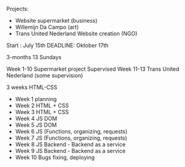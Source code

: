Projects:
* Website supermarket (business)
* Willemijn Da Campo (art)
* Trans United Nederland Website creation (NGO)

Start : July 15th
DEADLINE: Oktober 17th 

3-months
13 Sundays

Week 1-10 Supermarket project Supervised
Week 11-13 Trans United Nederland (some supervision)

3 weeks HTML-CSS 

* Week 1 planning
* Week 2 HTML + CSS
* Week 3 HTML + CSS
* Week 4 JS DOM
* Week 5 JS DOM
* Week 6 JS (Functions, organizing, requests)
* Week 7 JS (Functions, organizing, requests)
* Week 8 JS Backend - Backend as a service
* Week 9 JS Backend - Backend as a service
* Week 10 Bugs fixing, deploying
